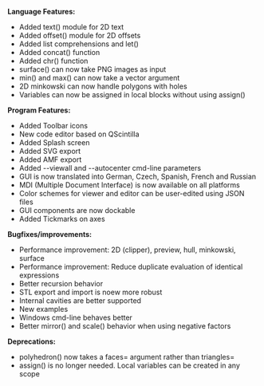 **Language Features:**
* Added text() module for 2D text
* Added offset() module for 2D offsets
* Added list comprehensions and let()
* Added concat() function
* Added chr() function
* surface() can now take PNG images as input
* min() and max() can now take a vector argument
* 2D minkowski can now handle polygons with holes
* Variables can now be assigned in local blocks without using assign()

**Program Features:**
* Added Toolbar icons
* New code editor based on QScintilla
* Added Splash screen
* Added SVG export
* Added AMF export
* Added --viewall and --autocenter cmd-line parameters
* GUI is now translated into German, Czech, Spanish, French and Russian
* MDI (Multiple Document Interface) is now available on all platforms
* Color schemes for viewer and editor can be user-edited using JSON files
* GUI components are now dockable
* Added Tickmarks on axes

**Bugfixes/improvements:**
* Performance improvement: 2D (clipper), preview, hull, minkowski, surface
* Performance improvement: Reduce duplicate evaluation of identical expressions
* Better recursion behavior
* STL export and import is noew more robust
* Internal cavities are better supported
* New examples
* Windows cmd-line behaves better
* Better mirror() and scale() behavior when using negative factors

**Deprecations:**
* polyhedron() now takes a faces= argument rather than triangles=
* assign() is no longer needed. Local variables can be created in any scope
